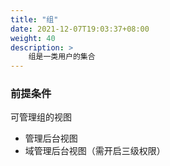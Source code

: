 ```yaml
---
title: "组"
date: 2021-12-07T19:03:37+08:00
weight: 40
description: >
    组是一类用户的集合
---
```


### 前提条件

可管理组的视图

- 管理后台视图
- 域管理后台视图（需开启三级权限）